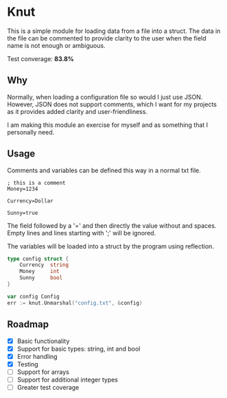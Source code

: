 # Knut

This is a simple module for loading data from a file into a struct.
The data in the file can be commented to provide clarity to the user when the field name is not enough or ambiguous.

Test converage: **83.8%**

## Why
Normally, when loading a configuration file so would I just use JSON. However, JSON does not support comments, which I want for my projects as it provides added clarity and user-friendliness.


I am making this module an exercise for myself and as something that I personally need.

## Usage

Comments and variables can be defined this way in a normal txt file.
```
; this is a comment
Money=1234

Currency=Dollar

Sunny=true
```

The field followed by a '=' and then directly the value without and spaces. Empty lines and lines starting with ';' will be ignored.

The variables will be loaded into a struct by the program using reflection.

```go
type config struct {
    Currency  string
    Money     int
    Sunny     bool
}

var config Config
err := knut.Unmarshal("config.txt", &config)
```

## Roadmap
- [X] Basic functionality
- [X] Support for basic types: string, int and bool
- [X] Error handling
- [X] Testing
- [ ] Support for arrays
- [ ] Support for additional integer types
- [ ] Greater test coverage
